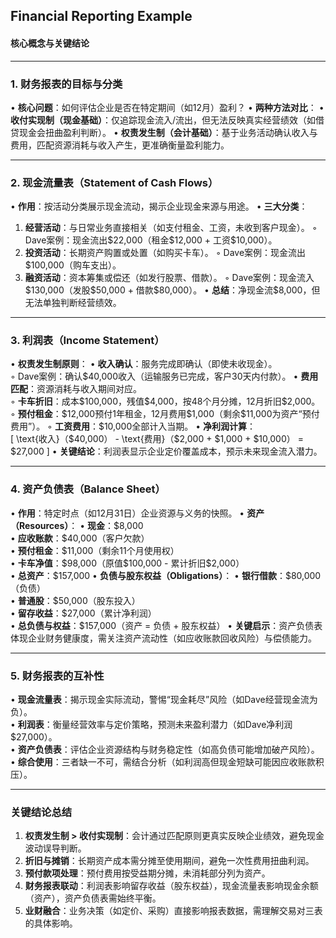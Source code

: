 ## Financial Reporting Example

#### 核心概念与关键结论

---

### 1. 财务报表的目标与分类
• **核心问题**：如何评估企业是否在特定期间（如12月）盈利？
• **两种方法对比**：
  • **收付实现制（现金基础）**：仅追踪现金流入/流出，但无法反映真实经营绩效（如借贷现金会扭曲盈利判断）。
  • **权责发生制（会计基础）**：基于业务活动确认收入与费用，匹配资源消耗与收入产生，更准确衡量盈利能力。

---

### 2. 现金流量表（Statement of Cash Flows）
• **作用**：按活动分类展示现金流动，揭示企业现金来源与用途。
• **三大分类**：
  1. **经营活动**：与日常业务直接相关（如支付租金、工资，未收到客户现金）。
     ◦ Dave案例：现金流出$22,000（租金\$12,000 + 工资\$10,000）。
  2. **投资活动**：长期资产购置或处置（如购买卡车）。
     ◦ Dave案例：现金流出\$100,000（购车支出）。
  3. **融资活动**：资本筹集或偿还（如发行股票、借款）。
     ◦ Dave案例：现金流入\$130,000（发股\$50,000 + 借款\$80,000）。
• **总结**：净现金流\$8,000，但无法单独判断经营绩效。

---

### 3. 利润表（Income Statement）
• **权责发生制原则**：
  • **收入确认**：服务完成即确认（即使未收现金）。  
    ◦ Dave案例：确认\$40,000收入（运输服务已完成，客户30天内付款）。
  • **费用匹配**：资源消耗与收入期间对应。  
    ◦ **卡车折旧**：成本\$100,000，残值\$4,000，按48个月分摊，12月折旧\$2,000。  
    ◦ **预付租金**：\$12,000预付1年租金，12月费用\$1,000（剩余\$11,000为资产“预付费用”）。
    ◦ **工资费用**：\$10,000全部计入当期。
• **净利润计算**：  
  \[
  \text{收入}（\$40,000） - \text{费用}（\$2,000 + \$1,000 + \$10,000） = \$27,000
  \]
• **关键结论**：利润表显示企业定价覆盖成本，预示未来现金流入潜力。

---

### 4. 资产负债表（Balance Sheet）
• **作用**：特定时点（如12月31日）企业资源与义务的快照。
• **资产（Resources）**：
  • **现金**：\$8,000  
  • **应收账款**：\$40,000（客户欠款）  
  • **预付租金**：\$11,000（剩余11个月使用权）  
  • **卡车净值**：\$98,000（原值\$100,000 - 累计折旧$2,000）  
  • **总资产**：\$157,000
• **负债与股东权益（Obligations）**：
  • **银行借款**：\$80,000（负债）  
  • **普通股**：\$50,000（股东投入）  
  • **留存收益**：\$27,000（累计净利润）  
  • **总负债与权益**：\$157,000（资产 = 负债 + 股东权益）
• **关键启示**：资产负债表体现企业财务健康度，需关注资产流动性（如应收账款回收风险）与偿债能力。

---

### 5. 财务报表的互补性
• **现金流量表**：揭示现金实际流动，警惕“现金耗尽”风险（如Dave经营现金流为负）。  
• **利润表**：衡量经营效率与定价策略，预测未来盈利潜力（如Dave净利润\$27,000）。  
• **资产负债表**：评估企业资源结构与财务稳定性（如高负债可能增加破产风险）。  
• **综合使用**：三者缺一不可，需结合分析（如利润高但现金短缺可能因应收账款积压）。

---

### 关键结论总结
1. **权责发生制 > 收付实现制**：会计通过匹配原则更真实反映企业绩效，避免现金波动误导判断。
2. **折旧与摊销**：长期资产成本需分摊至使用期间，避免一次性费用扭曲利润。
3. **预付款项处理**：预付费用按受益期分摊，未消耗部分列为资产。
4. **财务报表联动**：利润表影响留存收益（股东权益），现金流量表影响现金余额（资产），资产负债表需始终平衡。
5. **业财融合**：业务决策（如定价、采购）直接影响报表数据，需理解交易对三表的具体影响。